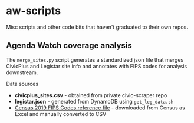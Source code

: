 # aw-scripts
Misc scripts and other code bits that haven't graduated to their own repos.

## Agenda Watch coverage analysis

The `merge_sites.py` script generates a standardized json file
that merges CivicPlus and Legistar site info and annotates with
FIPS codes for analysis downstream.

Data sources

* **civicplus_sites.csv** - obtained from private civic-scraper repo
* **legistar.json** - generated from DynamoDB using `get_leg_data.sh`
* [Census 2019 FIPS Codes reference file][] - downloaded from Census as Excel and manually converted to CSV

[Census 2019 FIPS Codes reference file]: https://www.census.gov/geographies/reference-files/2019/demo/popest/2019-fips.html
